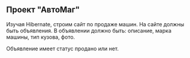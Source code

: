 ## Проект "АвтоМаг"

Изучая Hibernate, строим сайт по продаже машин.
На сайте должны быть объявления. 
В объявлении должно быть: описание, марка машины, тип кузова, фото.

Объявление имеет статус продано или нет.